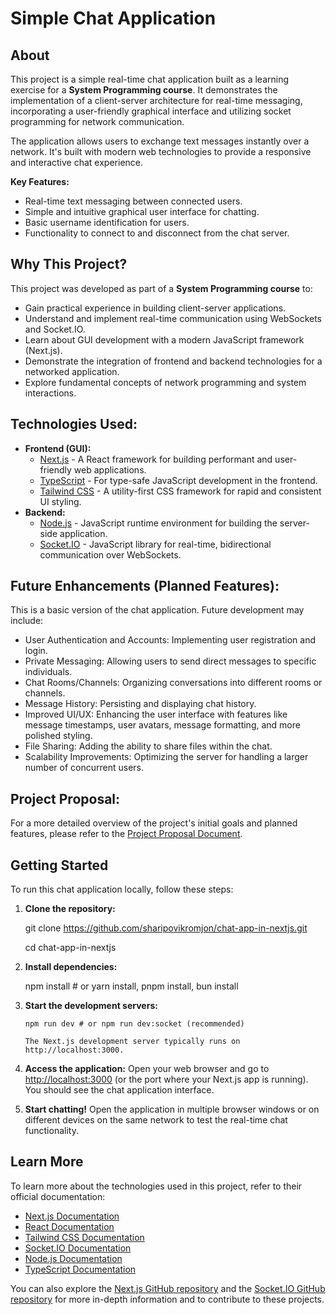 # Simple Chat Application

## About

This project is a simple real-time chat application built as a learning exercise for a **System Programming course**. It demonstrates the implementation of a client-server architecture for real-time messaging, incorporating a user-friendly graphical interface and utilizing socket programming for network communication.

The application allows users to exchange text messages instantly over a network. It's built with modern web technologies to provide a responsive and interactive chat experience.

**Key Features:**

- Real-time text messaging between connected users.
- Simple and intuitive graphical user interface for chatting.
- Basic username identification for users.
- Functionality to connect to and disconnect from the chat server.

## Why This Project?

This project was developed as part of a **System Programming course** to:

- Gain practical experience in building client-server applications.
- Understand and implement real-time communication using WebSockets and Socket.IO.
- Learn about GUI development with a modern JavaScript framework (Next.js).
- Demonstrate the integration of frontend and backend technologies for a networked application.
- Explore fundamental concepts of network programming and system interactions.

## Technologies Used:

- **Frontend (GUI):**
  - [Next.js](https://nextjs.org) - A React framework for building performant and user-friendly web applications.
  - [TypeScript](https://www.google.com/url?sa=E&source=gmail&q=https://www.typescriptlang.org/) - For type-safe JavaScript development in the frontend.
  - [Tailwind CSS](https://www.google.com/url?sa=E&source=gmail&q=https://tailwindcss.com) - A utility-first CSS framework for rapid and consistent UI styling.
- **Backend:**
  - [Node.js](https://www.google.com/url?sa=E&source=gmail&q=https://nodejs.org) - JavaScript runtime environment for building the server-side application.
  - [Socket.IO](https://www.google.com/url?sa=E&source=gmail&q=https://socket.io) - JavaScript library for real-time, bidirectional communication over WebSockets.

## Future Enhancements (Planned Features):

This is a basic version of the chat application. Future development may include:

- User Authentication and Accounts: Implementing user registration and login.
- Private Messaging: Allowing users to send direct messages to specific individuals.
- Chat Rooms/Channels: Organizing conversations into different rooms or channels.
- Message History: Persisting and displaying chat history.
- Improved UI/UX: Enhancing the user interface with features like message timestamps, user avatars, message formatting, and more polished styling.
- File Sharing: Adding the ability to share files within the chat.
- Scalability Improvements: Optimizing the server for handling a larger number of concurrent users.

## Project Proposal:

For a more detailed overview of the project's initial goals and planned features, please refer to the [Project Proposal Document](./Project-Proposal_%20Simple-Chat-Application.pdf).

## Getting Started

To run this chat application locally, follow these steps:

1.  **Clone the repository:**

    git clone https://github.com/sharipovikromjon/chat-app-in-nextjs.git

    cd chat-app-in-nextjs

2.  **Install dependencies:**

    npm install # or yarn install, pnpm install, bun install

3.  **Start the development servers:**

        npm run dev # or npm run dev:socket (recommended)

        The Next.js development server typically runs on http://localhost:3000.

4.  **Access the application:** Open your web browser and go to [http://localhost:3000](http://localhost:3000) (or the port where your Next.js app is running). You should see the chat application interface.

5.  **Start chatting\!** Open the application in multiple browser windows or on different devices on the same network to test the real-time chat functionality.

## Learn More

To learn more about the technologies used in this project, refer to their official documentation:

- [Next.js Documentation](https://nextjs.org/docs)
- [React Documentation](https://www.google.com/url?sa=E&source=gmail&q=https://reactjs.org/docs)
- [Tailwind CSS Documentation](https://www.google.com/url?sa=E&source=gmail&q=https://tailwindcss.com/docs)
- [Socket.IO Documentation](https://www.google.com/url?sa=E&source=gmail&q=https://socket.io/docs/)
- [Node.js Documentation](https://www.google.com/url?sa=E&source=gmail&q=https://nodejs.org/en/docs/)
- [TypeScript Documentation](https://www.typescriptlang.org/docs/)

You can also explore the [Next.js GitHub repository](https://github.com/vercel/next.js) and the [Socket.IO GitHub repository](https://github.com/socketio/socket.io) for more in-depth information and to contribute to these projects.
